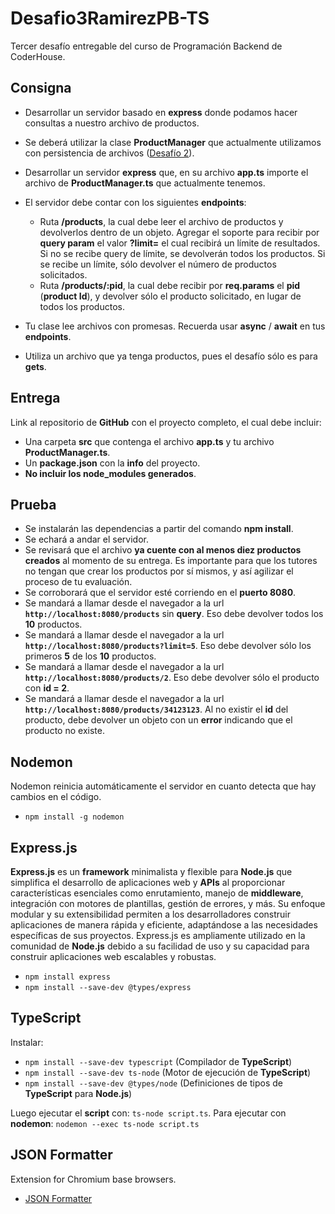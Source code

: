 # Desafio3RamirezPB-TS

Tercer desafío entregable del curso de Programación Backend de CoderHouse.

## Consigna

- Desarrollar un servidor basado en **express** donde podamos hacer consultas a nuestro archivo de productos.
- Se deberá utilizar la clase **ProductManager** que actualmente utilizamos con persistencia de archivos ([Desafío 2](https://github.com/ianshalaga/Desafio2RamirezPB)).
- Desarrollar un servidor **express** que, en su archivo **app.ts** importe el archivo de **ProductManager.ts** que actualmente tenemos.
- El servidor debe contar con los siguientes **endpoints**:

  - Ruta **/products**, la cual debe leer el archivo de productos y devolverlos dentro de un objeto. Agregar el soporte para recibir por **query param** el valor **?limit=** el cual recibirá un límite de resultados. Si no se recibe query de límite, se devolverán todos los productos. Si se recibe un límite, sólo devolver el número de productos solicitados.
  - Ruta **/products/:pid**, la cual debe recibir por **req.params** el **pid** (**product Id**), y devolver sólo el producto solicitado, en lugar de todos los productos.

- Tu clase lee archivos con promesas. Recuerda usar **async** / **await** en tus **endpoints**.
- Utiliza un archivo que ya tenga productos, pues el desafío sólo es para **gets**.

## Entrega

Link al repositorio de **GitHub** con el proyecto completo, el cual debe incluir:

- Una carpeta **src** que contenga el archivo **app.ts** y tu archivo **ProductManager.ts**.
- Un **package.json** con la **info** del proyecto.
- **No incluir los node_modules generados**.

## Prueba

- Se instalarán las dependencias a partir del comando **npm install**.
- Se echará a andar el servidor.
- Se revisará que el archivo **ya cuente con al menos diez productos creados** al momento de su entrega. Es importante para que los tutores no tengan que crear los productos por sí mismos, y así agilizar el proceso de tu evaluación.
- Se corroborará que el servidor esté corriendo en el **puerto 8080**.
- Se mandará a llamar desde el navegador a la url **`http://localhost:8080/products`** sin **query**. Eso debe devolver todos los **10** productos.
- Se mandará a llamar desde el navegador a la url **`http://localhost:8080/products?limit=5`**. Eso debe devolver sólo los primeros **5** de los **10** productos.
- Se mandará a llamar desde el navegador a la url **`http://localhost:8080/products/2`**. Eso debe devolver sólo el producto con **id = 2**.
- Se mandará a llamar desde el navegador a la url **`http://localhost:8080/products/34123123`**. Al no existir el **id** del producto, debe devolver un objeto con un **error** indicando que el producto no existe.

## Nodemon

Nodemon reinicia automáticamente el servidor en cuanto detecta que hay cambios en el código.

- `npm install -g nodemon`

## Express.js

**Express.js** es un **framework** minimalista y flexible para **Node.js** que simplifica el desarrollo de aplicaciones web y **APIs** al proporcionar características esenciales como enrutamiento, manejo de **middleware**, integración con motores de plantillas, gestión de errores, y más. Su enfoque modular y su extensibilidad permiten a los desarrolladores construir aplicaciones de manera rápida y eficiente, adaptándose a las necesidades específicas de sus proyectos. Express.js es ampliamente utilizado en la comunidad de **Node.js** debido a su facilidad de uso y su capacidad para construir aplicaciones web escalables y robustas.

- `npm install express`
- `npm install --save-dev @types/express`

## TypeScript

Instalar:

- `npm install --save-dev typescript` (Compilador de **TypeScript**)
- `npm install --save-dev ts-node` (Motor de ejecución de **TypeScript**)
- `npm install --save-dev @types/node` (Definiciones de tipos de **TypeScript** para **Node.js**)

Luego ejecutar el **script** con: `ts-node script.ts`.
Para ejecutar con **nodemon**: `nodemon --exec ts-node script.ts`

## JSON Formatter

Extension for Chromium base browsers.

- [JSON Formatter](https://chromewebstore.google.com/detail/json-formatter/bcjindcccaagfpapjjmafapmmgkkhgoa)
